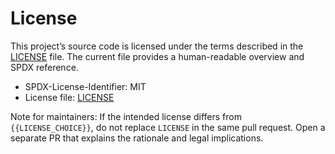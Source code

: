 <!-- Updated to best practices on 2025-09-14; preserves existing LICENSE. -->
# License

<!-- BEGIN GENERATED: LICENSE:OVERVIEW -->

This project’s source code is licensed under the terms described in the
[LICENSE](LICENSE) file. The current file provides a human-readable overview
and SPDX reference.

- SPDX-License-Identifier: MIT
- License file: [LICENSE](LICENSE)

Note for maintainers: If the intended license differs from `{{LICENSE_CHOICE}}`,
do not replace `LICENSE` in the same pull request. Open a separate PR that
explains the rationale and legal implications.

<!-- END GENERATED: LICENSE:OVERVIEW -->

